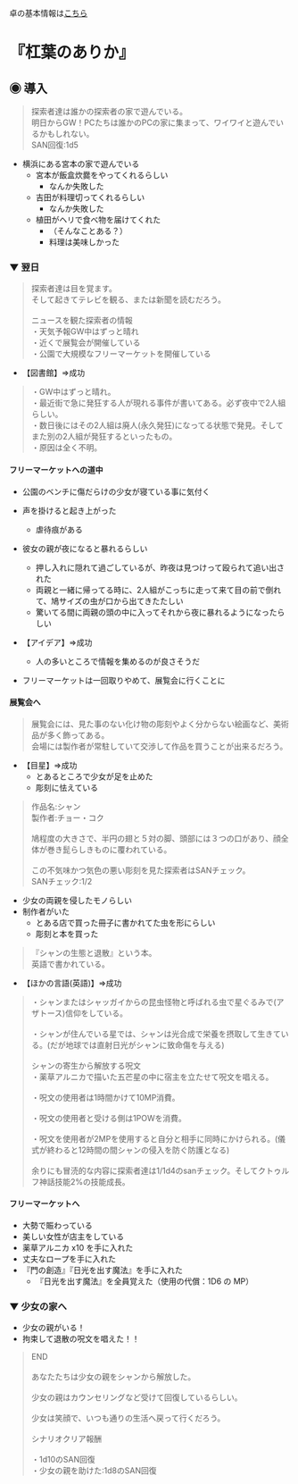 卓の基本情報は[こちら](/YuzurihaNoArika/info.md)

# 『杠葉のありか』

## ◉ 導入
> 探索者達は誰かの探索者の家で遊んでいる。<br>
> 明日からGW！PCたちは誰かのPCの家に集まって、ワイワイと遊んでいるかもしれない。<br>
> SAN回復:1d5
- 横浜にある宮本の家で遊んでいる
  - 宮本が飯盒炊爨をやってくれるらしい
    - なんか失敗した
  - 吉田が料理切ってくれるらしい
    - なんか失敗した
  - 植田がヘリで食べ物を届けてくれた
    - （そんなことある？）
    - 料理は美味しかった
### ▼ 翌日
> 探索者達は目を覚ます。<br>
> そして起きてテレビを観る、または新聞を読むだろう。<br>
> <br>
> ニュースを観た探索者の情報<br>
> ・天気予報GW中はずっと晴れ<br>
> ・近くで展覧会が開催している<br>
> ・公園で大規模なフリーマーケットを開催している<br>

- 【図書館】⇒成功

> ・GW中はずっと晴れ。<br>
> ・最近街で急に発狂する人が現れる事件が書いてある。必ず夜中で2人組らしい。<br>
> ・数日後にはその2人組は廃人(永久発狂)になってる状態で発見。そしてまた別の2人組が発狂するといったもの。<br>
> ・原因は全く不明。<br>

#### フリーマーケットへの道中

- 公園のベンチに傷だらけの少女が寝ている事に気付く
- 声を掛けると起き上がった
  - 虐待痕がある
- 彼女の親が夜になると暴れるらしい
  - 押し入れに隠れて過ごしているが、昨夜は見つけって殴られて追い出された
  - 両親と一緒に帰ってる時に、2人組がこっちに走って来て目の前で倒れて、鳩サイズの虫が口から出てきたたしい
  - 驚いてる間に両親の頭の中に入ってそれから夜に暴れるようになったらしい

- 【アイデア】⇒成功
  - 人の多いところで情報を集めるのが良さそうだ

- フリーマーケットは一回取りやめて、展覧会に行くことに

#### 展覧会へ

> 展覧会には、見た事のない化け物の彫刻やよく分からない絵画など、美術品が多く飾ってある。<br>
> 会場には製作者が常駐していて交渉して作品を買うことが出来るだろう。<br>

- 【目星】⇒成功
  - とあるところで少女が足を止めた
  - 彫刻に怯えている

> 作品名:シャン<br>
> 製作者:チョー・コク<br>
> <br>
> 鳩程度の大きさで、半円の翅と５対の脚、頭部には３つの口があり、顔全体が巻き髭らしきものに覆われている。<br>
> <br>
> この不気味かつ気色の悪い彫刻を見た探索者はSANチェック。<br>
> SANチェック:1/2<br>

- 少女の両親を侵したモノらしい
- 制作者がいた
  - とある店で買った冊子に書かれてた虫を形にらしい
  - 彫刻と本を買った

> 『シャンの生態と退散』という本。<br>
> 英語で書かれている。

- 【ほかの言語(英語)】⇒成功

> ・シャンまたはシャッガイからの昆虫怪物と呼ばれる虫で星ぐるみで(アザトース)信仰をしている。<br>
> <br>
> ・シャンが住んでいる星では、シャンは光合成で栄養を摂取して生きている。(だが地球では直射日光がシャンに致命傷を与える)<br>
> <br>
> シャンの寄生から解放する呪文<br>
> ・薬草アルニカで描いた五芒星の中に宿主を立たせて呪文を唱える。<br>
> <br>
> ・呪文の使用者は1時間かけて10MP消費。<br>
> <br>
> ・呪文の使用者と受ける側は1POWを消費。<br>
> <br>
> ・呪文を使用者が2MPを使用すると自分と相手に同時にかけられる。(儀式が終わると12時間の間シャンの侵入を防ぐ防護となる)<br>
> <br>
> 余りにも冒涜的な内容に探索者達は1/1d4のsanチェック。そしてクトゥルフ神話技能2%の技能成長。<br>

#### フリーマーケットへ
- 大勢で賑わっている
- 美しい女性が店主をしている
- 薬草アルニカ x10 を手に入れた
- 丈夫なロープを手に入れた
- 『門の創造』『日光を出す魔法』を手に入れた
  - 『日光を出す魔法』を全員覚えた（使用の代償：1D6 の MP）

### ▼ 少女の家へ
- 少女の親がいる！
- 拘束して退散の呪文を唱えた！！


> END<br>
> <br>
> あなたたちは少女の親をシャンから解放した。<br>
> <br>
> 少女の親はカウンセリングなど受けて回復しているらしい。<br>
> <br>
> 少女は笑顔で、いつも通りの生活へ戻って行くだろう。<br>
> <br>
> シナリオクリア報酬<br>
> <br>
> ・1d10のSAN回復<br>
> ・少女の親を助けた:1d8のSAN回復<br>
